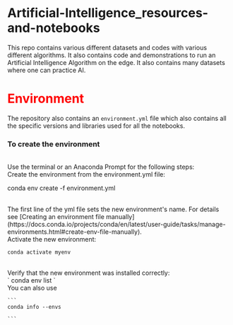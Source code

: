 # Artificial-Intelligence_resources-and-notebooks
This repo contains various different datasets and codes with various different algorithms. It also contains code and demonstrations to run an Artificial Intelligence Algorithm on the edge. It also contains many datasets where one can practice AI.
<br>
<font color=red><h1>Environment</h1></font>
The repository also contains an `environment.yml` file which also contains all the specific versions and libraries used for all the notebooks.<br>
<h3>To create the environment</h3>
<br>
  Use the terminal or an Anaconda Prompt for the following steps:<br>
  Create the environment from the environment.yml file:<br>
    

conda env create -f environment.yml


<br>
    The first line of the yml file sets the new environment's name. For details see [Creating an environment file manually](https://docs.conda.io/projects/conda/en/latest/user-guide/tasks/manage-environments.html#create-env-file-manually).<br>
    Activate the new environment:
    <br>
    
    
    conda activate myenv
    
    
<br>
    Verify that the new environment was installed correctly:<br>
    `
    conda env list
    `<br>
    You can also use 
    
    ```
    conda info --envs
    
    ```
